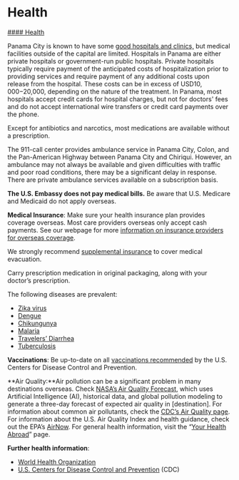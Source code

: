 # Health

[#### Health](javascript:void(0); "Health")

Panama City is known to have some [good hospitals and clinics,](https://pa.usembassy.gov/medical-assistance/) but medical facilities outside of the capital are limited. Hospitals in Panama are either private hospitals or government-run public hospitals. Private hospitals typically require payment of the anticipated costs of hospitalization prior to providing services and require payment of any additional costs upon release from the hospital. These costs can be in excess of USD$10,000-$20,000, depending on the nature of the treatment. In Panama, most hospitals accept credit cards for hospital charges, but not for doctors' fees and do not accept international wire transfers or credit card payments over the phone.

Except for antibiotics and narcotics, most medications are available without a prescription.

The 911-call center provides ambulance service in Panama City, Colon, and the Pan-American Highway between Panama City and Chiriqui. However, an ambulance may not always be available and given difficulties with traffic and poor road conditions, there may be a significant delay in response. There are private ambulance services available on a subscription basis.

**The U.S. Embassy does not pay medical bills.** Be aware that U.S. Medicare and Medicaid do not apply overseas.

**Medical Insurance**: Make sure your health insurance plan provides coverage overseas. Most care providers overseas only accept cash payments. See our webpage for more [information on insurance providers for overseas coverage](/content/travel/en/international-travel/before-you-go/your-health-abroad/insurance-providers-overseas.html).

We strongly recommend [supplemental insurance](/content/travel/en/international-travel/before-you-go/your-health-abroad/insurance-providers-overseas.html) to cover medical evacuation.

Carry prescription medication in original packaging, along with your doctor’s prescription.

The following diseases are prevalent:

* [Zika virus](https://www.cdc.gov/zika/)
* [Dengue](https://www.cdc.gov/dengue/index.html)
* [Chikungunya](https://www.cdc.gov/chikungunya/index.html)
* [Malaria](https://www.cdc.gov/malaria/)
* [Travelers’ Diarrhea](https://wwwnc.cdc.gov/travel/page/travelers-diarrhea)
* [Tuberculosis](https://www.cdc.gov/tb/default.htm)

**Vaccinations**: Be up-to-date on all [vaccinations recommended](https://wwwnc.cdc.gov/travel/destinations/traveler/none/panama) by the U.S. Centers for Disease Control and Prevention.

**Air Quality:**Air pollution can be a significant problem in many destinations overseas. Check [NASA’s Air Quality Forecast](https://aeronet.gsfc.nasa.gov/new_web/aqforecast), which uses Artificial Intelligence (AI), historical data, and global pollution modeling to generate a three-day forecast of expected air quality in [destination]. For information about common air pollutants, check the [CDC’s Air Quality page](https://www.cdc.gov/air-quality/pollutants/). For information about the U.S. Air Quality Index and health guidance, check out the EPA’s [AirNow](https://www.airnow.gov/aqi/aqi-basics/). For general health information, visit the “[Your Health Abroad](https://travel.state.gov/content/travel/en/international-travel/before-you-go/your-health-abroad.html)” page.

**Further health information**:

* [World Health Organization](https://www.who.int/countries)
* [U.S. Centers for Disease Control and Prevention](http://wwwnc.cdc.gov/travel/) (CDC)